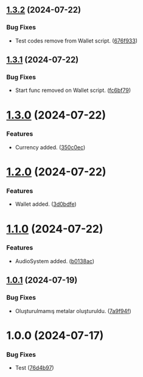 ## [1.3.2](https://github.com/boshphelm/com.boshphelm/compare/v1.3.1...v1.3.2) (2024-07-22)


### Bug Fixes

* Test codes remove from Wallet script. ([676f933](https://github.com/boshphelm/com.boshphelm/commit/676f933a809ec015db5b263c82a6e32b1d456640))

## [1.3.1](https://github.com/boshphelm/com.boshphelm/compare/v1.3.0...v1.3.1) (2024-07-22)


### Bug Fixes

* Start func removed on Wallet script. ([fc6bf79](https://github.com/boshphelm/com.boshphelm/commit/fc6bf7984b8f7337be2f258ad411e737a3c7ee37))

# [1.3.0](https://github.com/boshphelm/com.boshphelm/compare/v1.2.0...v1.3.0) (2024-07-22)


### Features

* Currency added. ([350c0ec](https://github.com/boshphelm/com.boshphelm/commit/350c0ec96ccb39be87ba3646732f0e774516f913))

# [1.2.0](https://github.com/boshphelm/com.boshphelm/compare/v1.1.0...v1.2.0) (2024-07-22)


### Features

* Wallet added. ([3d0bdfe](https://github.com/boshphelm/com.boshphelm/commit/3d0bdfe9c1491059b9e6d93dbc170676b9bca16b))

# [1.1.0](https://github.com/boshphelm/com.boshphelm/compare/v1.0.1...v1.1.0) (2024-07-22)


### Features

* AudioSystem added. ([b0138ac](https://github.com/boshphelm/com.boshphelm/commit/b0138ace1783972a7df05a8893751777ff124f57))

## [1.0.1](https://github.com/boshphelm/com.boshphelm/compare/v1.0.0...v1.0.1) (2024-07-19)


### Bug Fixes

* Oluşturulmamış metalar oluşturuldu. ([7a9f94f](https://github.com/boshphelm/com.boshphelm/commit/7a9f94f0e28a99d5821fcc430b9c403dbbe3e4b1))

# 1.0.0 (2024-07-17)


### Bug Fixes

* Test ([76d4b97](https://github.com/boshphelm/com.boshphelm/commit/76d4b97e3ba875719688d05b3f5955b83c57511c))
